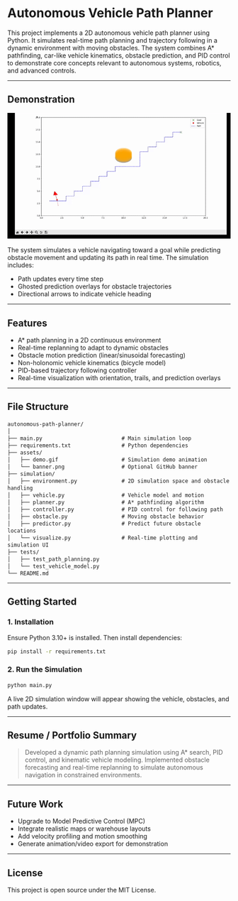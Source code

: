 # Autonomous Vehicle Path Planner


This project implements a 2D autonomous vehicle path planner using Python. It simulates real-time path planning and trajectory following in a dynamic environment with moving obstacles. The system combines A* pathfinding, car-like vehicle kinematics, obstacle prediction, and PID control to demonstrate core concepts relevant to autonomous systems, robotics, and advanced controls.

---

## Demonstration

![Simulation Demo](assets/demo.gif)

The system simulates a vehicle navigating toward a goal while predicting obstacle movement and updating its path in real time. The simulation includes:

- Path updates every time step
- Ghosted prediction overlays for obstacle trajectories
- Directional arrows to indicate vehicle heading

---

## Features

- A* path planning in a 2D continuous environment
- Real-time replanning to adapt to dynamic obstacles
- Obstacle motion prediction (linear/sinusoidal forecasting)
- Non-holonomic vehicle kinematics (bicycle model)
- PID-based trajectory following controller
- Real-time visualization with orientation, trails, and prediction overlays

---

## File Structure

```
autonomous-path-planner/
│
├── main.py                         # Main simulation loop
├── requirements.txt                # Python dependencies
├── assets/
│   ├── demo.gif                    # Simulation demo animation
│   └── banner.png                  # Optional GitHub banner
├── simulation/
│   ├── environment.py              # 2D simulation space and obstacle handling
│   ├── vehicle.py                  # Vehicle model and motion
│   ├── planner.py                  # A* pathfinding algorithm
│   ├── controller.py               # PID control for following path
│   ├── obstacle.py                 # Moving obstacle behavior
│   ├── predictor.py                # Predict future obstacle locations
│   └── visualize.py                # Real-time plotting and simulation UI
├── tests/
│   ├── test_path_planning.py
│   └── test_vehicle_model.py
└── README.md
```

---

## Getting Started

### 1. Installation

Ensure Python 3.10+ is installed. Then install dependencies:

```bash
pip install -r requirements.txt
```

### 2. Run the Simulation

```bash
python main.py
```

A live 2D simulation window will appear showing the vehicle, obstacles, and path updates.

---

## Resume / Portfolio Summary

> Developed a dynamic path planning simulation using A* search, PID control, and kinematic vehicle modeling. Implemented obstacle forecasting and real-time replanning to simulate autonomous navigation in constrained environments.

---

## Future Work

- Upgrade to Model Predictive Control (MPC)
- Integrate realistic maps or warehouse layouts
- Add velocity profiling and motion smoothing
- Generate animation/video export for demonstration

---

## License

This project is open source under the MIT License.
